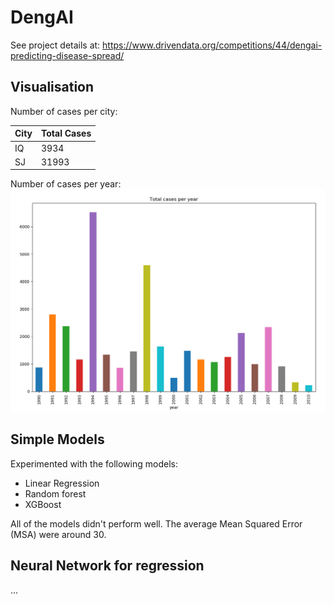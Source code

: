 # DengAI
See project details at: https://www.drivendata.org/competitions/44/dengai-predicting-disease-spread/

## Visualisation
Number of cases per city:

| City | Total Cases |
| ---- | ----------- |
| IQ | 3934 |
| SJ | 31993 |

Number of cases per year:
![Cases per year](images/cases_year.png) 

## Simple Models
Experimented with the following models:
* Linear Regression
* Random forest
* XGBoost

All of the models didn't perform well. The average Mean Squared Error (MSA) were around 30. 

## Neural Network for regression

...
